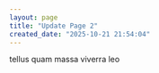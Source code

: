 ```yaml
---
layout: page
title: "Update Page 2"
created_date: "2025-10-21 21:54:04"
---
```


tellus quam massa viverra leo 

